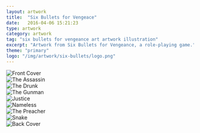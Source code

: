 ```yaml
---
layout: artwork
title:  "Six Bullets for Vengeace"
date:   2016-04-06 15:21:23
type: artwork
category: artwork
tag: "six bullets for vengeance art artwork illustration"
excerpt: "Artwork from Six Bullets for Vengeance, a role-playing game."
theme: "primary"
logo: "/img/artwork/six-bullets/logo.png"
---
```

<div class="image-container">
	<div class="wrapper">
		<section class="artwork">
			<img src="/img/artwork/six-bullets/cover.jpg" alt="Front Cover"/>		
		</section>
		<section class="artwork">
			<img src="/img/artwork/six-bullets/assassin.jpg" alt="The Assassin"/>		
		</section>
		<section class="artwork">
			<img src="/img/artwork/six-bullets/drunk.jpg" alt="The Drunk"/>		
		</section>
		<section class="artwork">
			<img src="/img/artwork/six-bullets/gunman.jpg" alt="The Gunman"/>		
		</section>
		<section class="artwork">
			<img src="/img/artwork/six-bullets/justice.jpg" alt="Justice"/>		
		</section>
		<section class="artwork">
			<img src="/img/artwork/six-bullets/nameless.jpg" alt="Nameless"/>		
		</section>
		<section class="artwork">
			<img src="/img/artwork/six-bullets/preacher.jpg" alt="The Preacher"/>		
		</section>
		<section class="artwork">
			<img src="/img/artwork/six-bullets/snake.jpg" alt="Snake"/>		
		</section>
		<section class="artwork">
			<img src="/img/artwork/six-bullets/backCover.jpg" alt="Back Cover"/>		
		</section>
	</div>
</div>